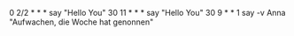0 2/2 * * * say "Hello You"
30 11 * * * say "Hello You"
30 9 * * 1 say -v Anna "Aufwachen, die Woche hat genonnen"
